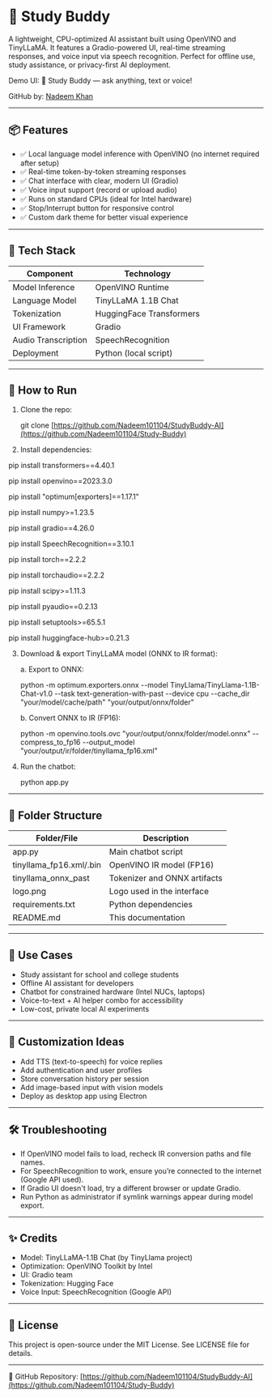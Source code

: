 
# 🤖 Study Buddy

A lightweight, CPU-optimized AI assistant built using OpenVINO and TinyLLaMA. It features a Gradio-powered UI, real-time streaming responses, and voice input via speech recognition. Perfect for offline use, study assistance, or privacy-first AI deployment.

Demo UI:
🧠 Study Buddy — ask anything, text or voice!

GitHub by: [Nadeem Khan](https://github.com/Nadeem101104)

---

## 📦 Features

* ✅ Local language model inference with OpenVINO (no internet required after setup)
* ✅ Real-time token-by-token streaming responses
* ✅ Chat interface with clear, modern UI (Gradio)
* ✅ Voice input support (record or upload audio)
* ✅ Runs on standard CPUs (ideal for Intel hardware)
* ✅ Stop/Interrupt button for responsive control
* ✅ Custom dark theme for better visual experience

---

## 🧠 Tech Stack

| Component           | Technology               |
| ------------------- | ------------------------ |
| Model Inference     | OpenVINO Runtime         |
| Language Model      | TinyLLaMA 1.1B Chat      |
| Tokenization        | HuggingFace Transformers |
| UI Framework        | Gradio                   |
| Audio Transcription | SpeechRecognition        |
| Deployment          | Python (local script)    |

---

## 🚀 How to Run

1. Clone the repo:

   git clone [https://github.com/Nadeem101104/StudyBuddy-AI](https://github.com/Nadeem101104/Study-Buddy)

2. Install dependencies:

pip install transformers==4.40.1

pip install openvino==2023.3.0

pip install "optimum[exporters]==1.17.1"

pip install numpy>=1.23.5

pip install gradio==4.26.0

pip install SpeechRecognition==3.10.1

pip install torch==2.2.2

pip install torchaudio==2.2.2

pip install scipy>=1.11.3

pip install pyaudio==0.2.13

pip install setuptools>=65.5.1

pip install huggingface-hub>=0.21.3

3. Download & export TinyLLaMA model (ONNX to IR format):

   a. Export to ONNX:

   python -m optimum.exporters.onnx&#x20;
   \--model TinyLlama/TinyLlama-1.1B-Chat-v1.0&#x20;
   \--task text-generation-with-past&#x20;
   \--device cpu&#x20;
   \--cache\_dir "your/model/cache/path"&#x20;
   "your/output/onnx/folder"

   b. Convert ONNX to IR (FP16):

   python -m openvino.tools.ovc&#x20;
   "your/output/onnx/folder/model.onnx"&#x20;
   \--compress\_to\_fp16&#x20;
   \--output\_model "your/output/ir/folder/tinyllama\_fp16.xml"

4. Run the chatbot:

   python app.py

---

## 📁 Folder Structure

| Folder/File              | Description                  |
| ------------------------ | ---------------------------- |
| app.py                   | Main chatbot script          |
| tinyllama\_fp16.xml/.bin | OpenVINO IR model (FP16)     |
| tinyllama\_onnx\_past    | Tokenizer and ONNX artifacts |
| logo.png                 | Logo used in the interface   |
| requirements.txt         | Python dependencies          |
| README.md                | This documentation           |

---

## 🎯 Use Cases

* Study assistant for school and college students
* Offline AI assistant for developers
* Chatbot for constrained hardware (Intel NUCs, laptops)
* Voice-to-text + AI helper combo for accessibility
* Low-cost, private local AI experiments

---

## 📌 Customization Ideas

* Add TTS (text-to-speech) for voice replies
* Add authentication and user profiles
* Store conversation history per session
* Add image-based input with vision models
* Deploy as desktop app using Electron

---

## 🛠️ Troubleshooting

* If OpenVINO model fails to load, recheck IR conversion paths and file names.
* For SpeechRecognition to work, ensure you’re connected to the internet (Google API used).
* If Gradio UI doesn't load, try a different browser or update Gradio.
* Run Python as administrator if symlink warnings appear during model export.

---

## ✨ Credits

* Model: TinyLLaMA-1.1B Chat (by TinyLlama project)
* Optimization: OpenVINO Toolkit by Intel
* UI: Gradio team
* Tokenization: Hugging Face
* Voice Input: SpeechRecognition (Google API)

---

## 📄 License

This project is open-source under the MIT License. See LICENSE file for details.

---

📌 GitHub Repository:
[https://github.com/Nadeem101104/StudyBuddy-AI](https://github.com/Nadeem101104/Study-Buddy)


